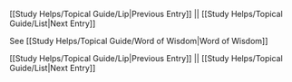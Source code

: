 [[Study Helps/Topical Guide/Lip|Previous Entry]]  ||  [[Study Helps/Topical Guide/List|Next Entry]]

 See [[Study Helps/Topical Guide/Word of Wisdom|Word of Wisdom]]

[[Study Helps/Topical Guide/Lip|Previous Entry]]  ||  [[Study Helps/Topical Guide/List|Next Entry]]
